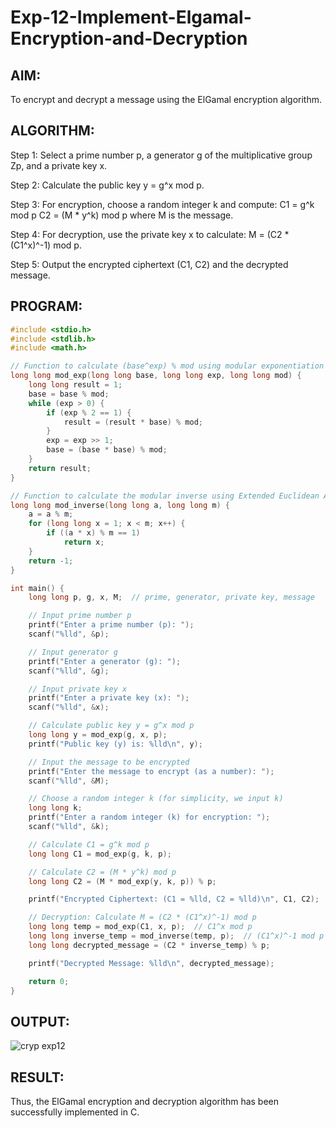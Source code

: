 # Exp-12-Implement-Elgamal-Encryption-and-Decryption
## AIM:
To encrypt and decrypt a message using the ElGamal encryption algorithm.

## ALGORITHM:
Step 1:
Select a prime number p, a generator g of the multiplicative group Zp, and a private key x.

Step 2:
Calculate the public key y = g^x mod p.

Step 3:
For encryption, choose a random integer k and compute: C1 = g^k mod p C2 = (M * y^k) mod p where M is the message.

Step 4:
For decryption, use the private key x to calculate: M = (C2 * (C1^x)^-1) mod p.

Step 5:
Output the encrypted ciphertext (C1, C2) and the decrypted message.

## PROGRAM:
```C
#include <stdio.h>
#include <stdlib.h>
#include <math.h>

// Function to calculate (base^exp) % mod using modular exponentiation
long long mod_exp(long long base, long long exp, long long mod) {
    long long result = 1;
    base = base % mod;
    while (exp > 0) {
        if (exp % 2 == 1) {
            result = (result * base) % mod;
        }
        exp = exp >> 1;
        base = (base * base) % mod;
    }
    return result;
}

// Function to calculate the modular inverse using Extended Euclidean Algorithm
long long mod_inverse(long long a, long long m) {
    a = a % m;
    for (long long x = 1; x < m; x++) {
        if ((a * x) % m == 1)
            return x;
    }
    return -1;
}

int main() {
    long long p, g, x, M;  // prime, generator, private key, message

    // Input prime number p
    printf("Enter a prime number (p): ");
    scanf("%lld", &p);

    // Input generator g
    printf("Enter a generator (g): ");
    scanf("%lld", &g);

    // Input private key x
    printf("Enter a private key (x): ");
    scanf("%lld", &x);

    // Calculate public key y = g^x mod p
    long long y = mod_exp(g, x, p);
    printf("Public key (y) is: %lld\n", y);

    // Input the message to be encrypted
    printf("Enter the message to encrypt (as a number): ");
    scanf("%lld", &M);

    // Choose a random integer k (for simplicity, we input k)
    long long k;
    printf("Enter a random integer (k) for encryption: ");
    scanf("%lld", &k);

    // Calculate C1 = g^k mod p
    long long C1 = mod_exp(g, k, p);

    // Calculate C2 = (M * y^k) mod p
    long long C2 = (M * mod_exp(y, k, p)) % p;

    printf("Encrypted Ciphertext: (C1 = %lld, C2 = %lld)\n", C1, C2);

    // Decryption: Calculate M = (C2 * (C1^x)^-1) mod p
    long long temp = mod_exp(C1, x, p);  // C1^x mod p
    long long inverse_temp = mod_inverse(temp, p);  // (C1^x)^-1 mod p
    long long decrypted_message = (C2 * inverse_temp) % p;

    printf("Decrypted Message: %lld\n", decrypted_message);

    return 0;
}
```
## OUTPUT:

![cryp exp12](https://github.com/user-attachments/assets/c3636bbf-27fc-4bd4-8e48-31b7b6f70209)



## RESULT:
Thus, the ElGamal encryption and decryption algorithm has been successfully implemented in C.
